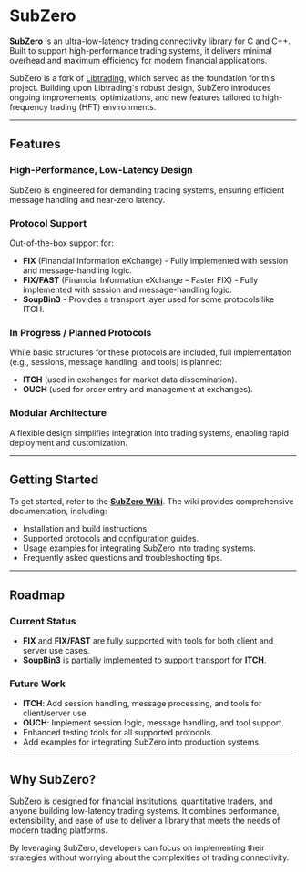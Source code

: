 # SubZero

**SubZero** is an ultra-low-latency trading connectivity library for C and C++. Built to support high-performance trading systems, it delivers minimal overhead and maximum efficiency for modern financial applications.

SubZero is a fork of [Libtrading](https://github.com/libtrading/libtrading), which served as the foundation for this project. Building upon Libtrading's robust design, SubZero introduces ongoing improvements, optimizations, and new features tailored to high-frequency trading (HFT) environments.

---

## Features

### High-Performance, Low-Latency Design
SubZero is engineered for demanding trading systems, ensuring efficient message handling and near-zero latency.

### Protocol Support
Out-of-the-box support for:
- **FIX** (Financial Information eXchange) - Fully implemented with session and message-handling logic.
- **FIX/FAST** (Financial Information eXchange – Faster FIX) - Fully implemented with session and message-handling logic.
- **SoupBin3** - Provides a transport layer used for some protocols like ITCH.

### In Progress / Planned Protocols
While basic structures for these protocols are included, full implementation (e.g., sessions, message handling, and tools) is planned:
- **ITCH** (used in exchanges for market data dissemination).
- **OUCH** (used for order entry and management at exchanges).

### Modular Architecture
A flexible design simplifies integration into trading systems, enabling rapid deployment and customization.

---

## Getting Started

To get started, refer to the [**SubZero Wiki**](https://github.com/simondevenish/SubZero/wiki). The wiki provides comprehensive documentation, including:
- Installation and build instructions.
- Supported protocols and configuration guides.
- Usage examples for integrating SubZero into trading systems.
- Frequently asked questions and troubleshooting tips.

---

## Roadmap

### Current Status
- **FIX** and **FIX/FAST** are fully supported with tools for both client and server use cases.
- **SoupBin3** is partially implemented to support transport for **ITCH**.

### Future Work
- **ITCH**: Add session handling, message processing, and tools for client/server use.
- **OUCH**: Implement session logic, message handling, and tool support.
- Enhanced testing tools for all supported protocols.
- Add examples for integrating SubZero into production systems.

---

## Why SubZero?

SubZero is designed for financial institutions, quantitative traders, and anyone building low-latency trading systems. It combines performance, extensibility, and ease of use to deliver a library that meets the needs of modern trading platforms.

By leveraging SubZero, developers can focus on implementing their strategies without worrying about the complexities of trading connectivity.
